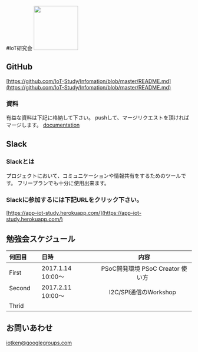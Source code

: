 #IoT研究会 <img src="http://www.businesscloudnews.com/files/2016/01/IoT-cloud.jpg" width="120px">

## GitHub
[https://github.com/IoT-Study/Infomation/blob/master/README.md](https://github.com/IoT-Study/Infomation/blob/master/README.md) 
### 資料
有益な資料は下記に格納して下さい。
pushして、マージリクエストを頂ければマージします。
[documentation](https://help.github.com/categories/github-pages-basics/)

## Slack
### Slackとは
プロジェクトにおいて、コミュニケーションや情報共有をするためのツールです。
フリープランでも十分に使用出来ます。
### Slackに参加するには下記URLをクリック下さい。
[https://app-iot-study.herokuapp.com/](https://app-iot-study.herokuapp.com/)

## 勉強会スケジュール
| 何回目 | 日時 | 内容 |
|:-----------|:------------|:------------:|
| First      | 2017.1.14 10:00〜 | PSoC開発環境 PSoC Creator 使い方   |
| Second     | 2017.2.11 10:00〜 |I2C/SPI通信のWorkshop    |
| Thrid      |             |          |

## お問いあわせ
iotken@googlegroups.com
